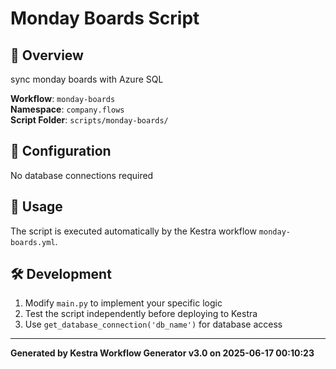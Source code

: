 # Monday Boards Script

## 📝 Overview
sync monday boards with Azure SQL

**Workflow**: `monday-boards`  
**Namespace**: `company.flows`  
**Script Folder**: `scripts/monday-boards/`  


## 🔧 Configuration
No database connections required

## 🚀 Usage
The script is executed automatically by the Kestra workflow `monday-boards.yml`.

## 🛠️ Development
1. Modify `main.py` to implement your specific logic
2. Test the script independently before deploying to Kestra
3. Use `get_database_connection('db_name')` for database access

---

**Generated by Kestra Workflow Generator v3.0 on 2025-06-17 00:10:23**
